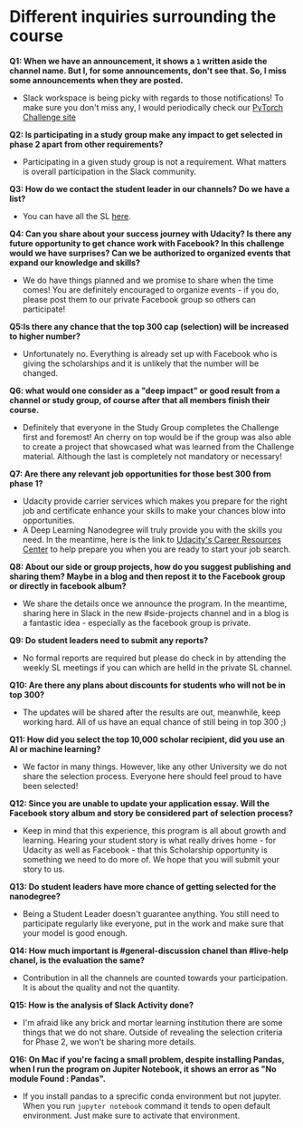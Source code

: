 # Different inquiries surrounding the course

**Q1: When we have an announcement, it shows a `1` written aside the channel name. But I, for some announcements, don't see that. So, I miss some announcements when they are posted.**
-   Slack workspace is being picky with regards to those notifications! To make sure you don't miss any, I would periodically check our [PyTorch Challenge site](https://sites.google.com/udacity.com/pytorch-scholarship-facebook/announcements)

**Q2: Is participating in a study group make any impact to get selected in phase 2 apart from other requirements?**
-   Participating in a given study group is not a requirement. What matters is overall participation in the Slack community.

**Q3: How do we contact the student leader in our channels? Do we have a list?**
-   You can have all the SL [here](https://docs.google.com/spreadsheets/d/1eTaHfnZ6nCXKsC5m5iLsejfV8IwfE0NgD2uhzH_Azws/edit?usp=sharing).

**Q4: Can you share about your success journey with Udacity? Is there any future opportunity to get chance work with Facebook? In this challenge would we have surprises? Can we be authorized to organized events that expand our knowledge and skills?**
-   We do have things planned and we promise to share when the time comes! You are definitely encouraged to organize events - if you do, please post them to our private Facebook group so others can participate!

**Q5:Is there any chance that the top 300 cap (selection) will be increased to higher number?**
-   Unfortunately no. Everything is already set up with Facebook who is giving the scholarships and it is unlikely that the number will be changed.

**Q6: what would one consider as a  "deep impact" or good result from a channel or study group, of course after that all members finish their course.**
-   Definitely that everyone in the Study Group completes the Challenge first and foremost! An cherry on top would be if the group was also able to create a project that showcased what was learned from the Challenge material. Although the last is completely not mandatory or necessary!

**Q7: Are there any relevant job opportunities for those best 300 from phase 1?**
-   Udacity provide carrier services which makes you prepare for the right job and certificate enhance your skills to make your chances blow into opportunities.
-   A Deep Learning Nanodegree will truly provide you with the skills you need. In the meantime, here is the link to [Udacity's Career Resources Center](https://career-resource-center.udacity.com/) to help prepare you when you are ready to start your job search.

**Q8: About our side or group projects, how do you suggest publishing and sharing them? Maybe in a blog and then repost it to the Facebook group or directly in facebook album?**
-   We share the details once we announce the program. In the meantime, sharing here in Slack in the new #side-projects channel and in a blog is a fantastic idea - especially as the facebook group is private.

**Q9: Do student leaders need to submit any reports?**
-   No formal reports are required but please do check in by attending the weekly SL meetings if you can which are helld in the private SL channel.

**Q10: Are there any plans about discounts for students who will not be in top 300?**
- The updates will be shared after the results are out, meanwhile, keep working hard. All of us have an equal chance of still being in top 300 ;)

**Q11: How did you select the top 10,000 scholar recipient, did you use an AI or machine learning?**
-   We factor in many things. However, like any other University we do not share the selection process.  Everyone here should feel proud to have been selected!

**Q12: Since you are unable to update your application essay. Will the Facebook story album and story be considered part of selection process?**
-   Keep in mind that this experience, this program is all about growth and learning. Hearing your student story is what really drives home - for Udacity as well as Facebook - that this Scholarship opportunity is something we need to do more of. We hope that you will submit your story to us.

**Q13: Do student leaders have more chance of getting selected for the nanodegree?**
-   Being a Student Leader doesn't guarantee anything. You still need to participate regularly like everyone, put in the work and make sure that your model is good enough.

**Q14: How much important is #general-discussion  chanel than #live-help  chanel, is the evaluation the same?**
-   Contribution in all the channels are counted towards your participation. It is about the quality and not the quantity.

**Q15: How is the analysis of Slack Activity done?**
-    I'm afraid like any brick and mortar learning institution there are some things that we do not share. Outside of revealing the selection criteria for Phase 2, we won't be sharing more details.

**Q16: On Mac if you're facing a small problem, despite installing Pandas, when I run the program on Jupiter Notebook, it shows an error as "No module Found : Pandas".**
-   If you install pandas to a sprecific conda environment but not jupyter. When you run `jupyter notebook` command it tends to open default environment. Just make sure to activate that environment.

